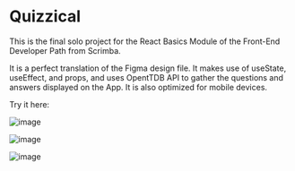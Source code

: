 # Quizzical
This is the final solo project for the React Basics Module of the Front-End Developer Path from Scrimba. 

It is a perfect translation of the Figma design file. It makes use of useState, useEffect, and props, and uses OpentTDB API to gather the questions and answers displayed on the App. It is also optimized for mobile devices.

Try it here:

![image](https://user-images.githubusercontent.com/99974795/197779491-cbae0921-b3a4-4162-ba19-7d5a913cd9bd.png)


![image](https://user-images.githubusercontent.com/99974795/197778483-fc7e4b1a-4b4e-4dde-b6b1-3bac0352d034.png)


![image](https://user-images.githubusercontent.com/99974795/197778186-f04d56ea-6f55-46bc-90bd-ca2112c98e8c.png)
